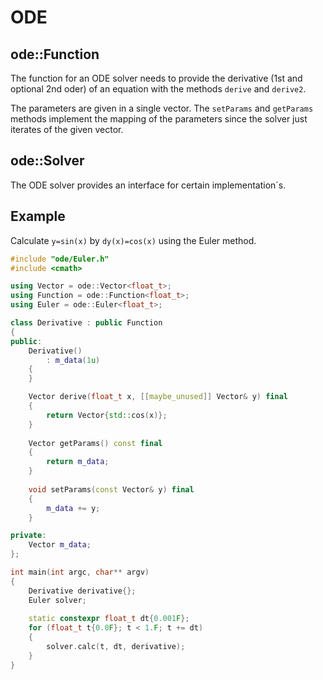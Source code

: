 # ODE

## ode::Function

The function for an ODE solver needs to provide the derivative (1st and optional 2nd oder) of an equation with the methods `derive` and `derive2`.

The parameters are given in a single vector. The `setParams` and `getParams` methods implement the mapping of the parameters since the solver just iterates of the given vector.

## ode::Solver

The ODE solver provides an interface for certain implementation´s.

## Example

Calculate `y=sin(x)` by `dy(x)=cos(x)` using the Euler method.

```cpp
#include "ode/Euler.h"
#include <cmath>

using Vector = ode::Vector<float_t>;
using Function = ode::Function<float_t>;
using Euler = ode::Euler<float_t>;

class Derivative : public Function
{
public:
    Derivative()
        : m_data(1u)
    {
    }

    Vector derive(float_t x, [[maybe_unused]] Vector& y) final
    {
        return Vector{std::cos(x)};
    }
    
    Vector getParams() const final
    {
        return m_data;
    }
    
    void setParams(const Vector& y) final
    {
        m_data += y;
    }

private:
    Vector m_data;
};

int main(int argc, char** argv)
{
    Derivative derivative{};
    Euler solver;
    
    static constexpr float_t dt{0.001F};
    for (float_t t{0.0F}; t < 1.F; t += dt)
    {
        solver.calc(t, dt, derivative);
    }
}
```
